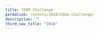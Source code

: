 ```yaml
---
title: 25KM Challenge
permalink: /events/2018/25km-challenge/
description: ""
third_nav_title: "2018"
---
```

